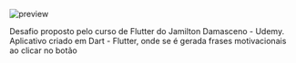 ![preview](https://user-images.githubusercontent.com/41452181/126431347-d7216548-4558-4e86-86f5-e6fc2b482c2d.png)


Desafio proposto pelo curso de Flutter do Jamilton Damasceno - Udemy.
Aplicativo criado em Dart - Flutter, onde se é gerada frases motivacionais ao clicar no botão
